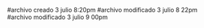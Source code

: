 
#archivo creado 3 julio 8:20pm
#archivo modificado 3 julio 8 22pm
#archivo modificado 3 julio 9 00pm
